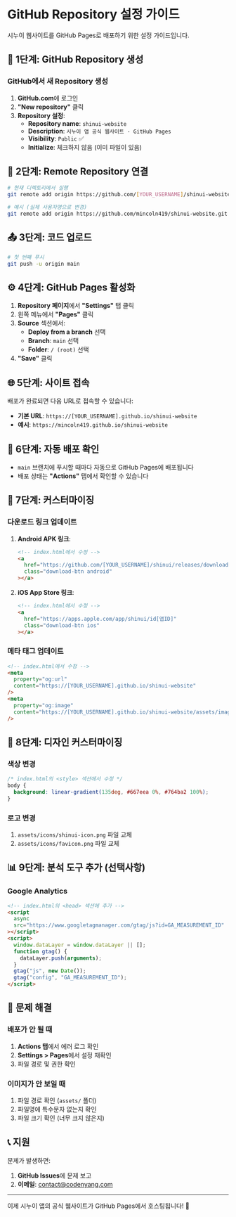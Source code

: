 # GitHub Repository 설정 가이드

시누이 웹사이트를 GitHub Pages로 배포하기 위한 설정 가이드입니다.

## 🚀 1단계: GitHub Repository 생성

### GitHub에서 새 Repository 생성

1. **GitHub.com**에 로그인
2. **"New repository"** 클릭
3. **Repository 설정**:
   - **Repository name**: `shinui-website`
   - **Description**: `시누이 앱 공식 웹사이트 - GitHub Pages`
   - **Visibility**: `Public` ✅
   - **Initialize**: 체크하지 않음 (이미 파일이 있음)

## 🔗 2단계: Remote Repository 연결

```bash
# 현재 디렉토리에서 실행
git remote add origin https://github.com/[YOUR_USERNAME]/shinui-website.git

# 예시 (실제 사용자명으로 변경)
git remote add origin https://github.com/mincoln419/shinui-website.git
```

## 📤 3단계: 코드 업로드

```bash
# 첫 번째 푸시
git push -u origin main
```

## ⚙️ 4단계: GitHub Pages 활성화

1. **Repository 페이지**에서 **"Settings"** 탭 클릭
2. 왼쪽 메뉴에서 **"Pages"** 클릭
3. **Source** 섹션에서:
   - **Deploy from a branch** 선택
   - **Branch**: `main` 선택
   - **Folder**: `/ (root)` 선택
4. **"Save"** 클릭

## 🌐 5단계: 사이트 접속

배포가 완료되면 다음 URL로 접속할 수 있습니다:

- **기본 URL**: `https://[YOUR_USERNAME].github.io/shinui-website`
- **예시**: `https://mincoln419.github.io/shinui-website`

## 🔄 6단계: 자동 배포 확인

- `main` 브랜치에 푸시할 때마다 자동으로 GitHub Pages에 배포됩니다
- 배포 상태는 **"Actions"** 탭에서 확인할 수 있습니다

## 📝 7단계: 커스터마이징

### 다운로드 링크 업데이트

1. **Android APK 링크**:

   ```html
   <!-- index.html에서 수정 -->
   <a
     href="https://github.com/[YOUR_USERNAME]/shinui/releases/download/v1.0.0/shinui-v1.0.0.apk"
     class="download-btn android"
   ></a>
   ```

2. **iOS App Store 링크**:
   ```html
   <!-- index.html에서 수정 -->
   <a
     href="https://apps.apple.com/app/shinui/id[앱ID]"
     class="download-btn ios"
   ></a>
   ```

### 메타 태그 업데이트

```html
<!-- index.html에서 수정 -->
<meta
  property="og:url"
  content="https://[YOUR_USERNAME].github.io/shinui-website"
/>
<meta
  property="og:image"
  content="https://[YOUR_USERNAME].github.io/shinui-website/assets/images/og-image.png"
/>
```

## 🎨 8단계: 디자인 커스터마이징

### 색상 변경

```css
/* index.html의 <style> 섹션에서 수정 */
body {
  background: linear-gradient(135deg, #667eea 0%, #764ba2 100%);
}
```

### 로고 변경

1. `assets/icons/shinui-icon.png` 파일 교체
2. `assets/icons/favicon.png` 파일 교체

## 📊 9단계: 분석 도구 추가 (선택사항)

### Google Analytics

```html
<!-- index.html의 <head> 섹션에 추가 -->
<script
  async
  src="https://www.googletagmanager.com/gtag/js?id=GA_MEASUREMENT_ID"
></script>
<script>
  window.dataLayer = window.dataLayer || [];
  function gtag() {
    dataLayer.push(arguments);
  }
  gtag("js", new Date());
  gtag("config", "GA_MEASUREMENT_ID");
</script>
```

## 🔧 문제 해결

### 배포가 안 될 때

1. **Actions 탭**에서 에러 로그 확인
2. **Settings > Pages**에서 설정 재확인
3. 파일 경로 및 권한 확인

### 이미지가 안 보일 때

1. 파일 경로 확인 (`assets/` 폴더)
2. 파일명에 특수문자 없는지 확인
3. 파일 크기 확인 (너무 크지 않은지)

## 📞 지원

문제가 발생하면:

1. **GitHub Issues**에 문제 보고
2. **이메일**: contact@codenyang.com

---

이제 시누이 앱의 공식 웹사이트가 GitHub Pages에서 호스팅됩니다! 🎉
